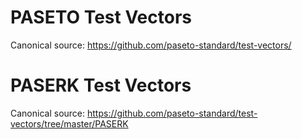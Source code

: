 # PASETO Test Vectors

Canonical source: https://github.com/paseto-standard/test-vectors/

# PASERK Test Vectors

Canonical source: https://github.com/paseto-standard/test-vectors/tree/master/PASERK
